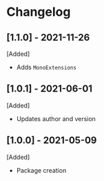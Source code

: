 # Changelog

## [1.1.0] - 2021-11-26
[Added]
- Adds `MonoExtensions`

## [1.0.1] - 2021-06-01
[Added]
- Updates author and version

## [1.0.0] - 2021-05-09
[Added]
- Package creation
